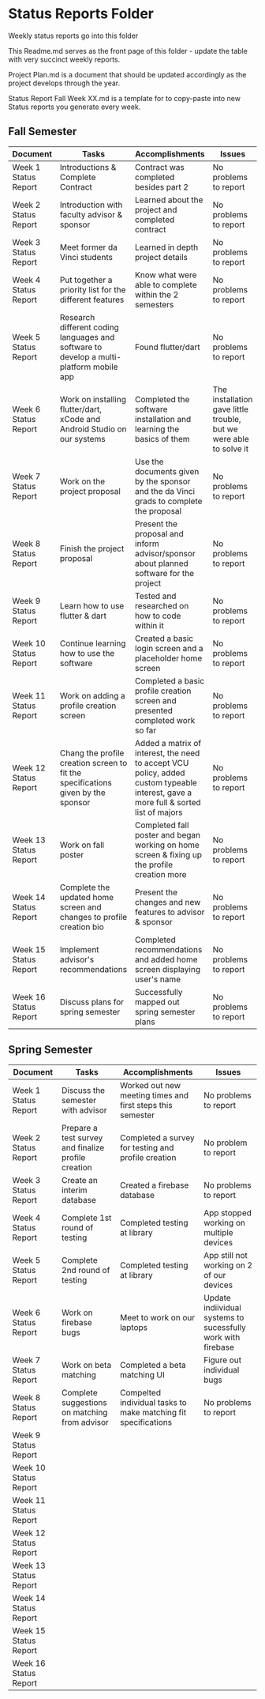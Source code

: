 # Status Reports Folder
Weekly status reports go into this folder

This Readme.md serves as the front page of this folder - update the table with very succinct weekly reports.

Project Plan.md is a document that should be updated accordingly as the project develops through the year.

Status Report Fall Week XX.md is a template for to copy-paste into new Status reports you generate every week.

## Fall Semester

| Document | Tasks | Accomplishments | Issues |
|---|---|---|---|
| Week 1 Status Report | Introductions & Complete Contract | Contract was completed besides part 2 | No problems to report |
| Week 2 Status Report | Introduction with faculty advisor & sponsor | Learned about the project and completed contract | No problems to report |
| Week 3 Status Report | Meet former da Vinci students | Learned in depth project details | No problems to report |
| Week 4 Status Report | Put together a priority list for the different features | Know what were able to complete within the 2 semesters | No problems to report |
| Week 5 Status Report | Research different coding languages and software to develop a multi-platform mobile app| Found flutter/dart | No problems to report |
| Week 6 Status Report | Work on installing flutter/dart, xCode and Android Studio on our systems | Completed the software installation and learning the basics of them | The installation gave little trouble, but we were able to solve it |
| Week 7 Status Report | Work on the project proposal | Use the documents given by the sponsor and the da Vinci grads to complete the proposal | No problems to report |
| Week 8 Status Report | Finish the project proposal | Present the proposal and inform advisor/sponsor about planned software for the project | No problems to report |
| Week 9 Status Report | Learn how to use flutter & dart | Tested and researched on how to code within it | No problems to report |
| Week 10 Status Report | Continue learning how to use the software | Created a basic login screen and a placeholder home screen | No problems to report |
| Week 11 Status Report | Work on adding a profile creation screen | Completed a basic profile creation screen and presented completed work so far| No problems to report |
| Week 12 Status Report | Chang the profile creation screen to fit the specifications given by the sponsor | Added a matrix of interest, the need to accept VCU policy, added custom typeable interest, gave a more full & sorted list of majors | No problems to report |
| Week 13 Status Report | Work on fall poster | Completed fall poster and began working on home screen & fixing up the profile creation more | No problems to report |
| Week 14 Status Report | Complete the updated home screen and changes to profile creation bio | Present the changes and new features to advisor & sponsor | No problems to report |
| Week 15 Status Report | Implement advisor's recommendations | Completed recommendations and added home screen displaying user's name | No problems to report |
| Week 16 Status Report | Discuss plans for spring semester | Successfully mapped out spring semester plans | No problems to report |

## Spring Semester

| Document | Tasks | Accomplishments| Issues |
|---|---|---|---|
| Week 1 Status Report | Discuss the semester with advisor | Worked out new meeting times and first steps this semester| No problems to report |
| Week 2 Status Report | Prepare a test survey and finalize profile creation | Completed a survey for testing and profile creation | No problem to report |
| Week 3 Status Report | Create an interim database | Created a firebase database | No problems to report |
| Week 4 Status Report | Complete 1st round of testing | Completed testing at library | App stopped working on multiple devices |
| Week 5 Status Report | Complete 2nd round of testing | Completed testing at library | App still not working on 2 of our devices |
| Week 6 Status Report | Work on firebase bugs | Meet to work on our laptops | Update indiividual systems to sucessfully work with firebase |
| Week 7 Status Report | Work on beta matching | Completed a beta matching UI | Figure out individual bugs |
| Week 8 Status Report | Complete suggestions on matching from advisor | Compelted individual tasks to make matching fit specifications | No problems to report |
| Week 9 Status Report | | | |
| Week 10 Status Report | | | |
| Week 11 Status Report | | | |
| Week 12 Status Report | | | |
| Week 13 Status Report | | | |
| Week 14 Status Report | | | |
| Week 15 Status Report | | | |
| Week 16 Status Report | | | |
